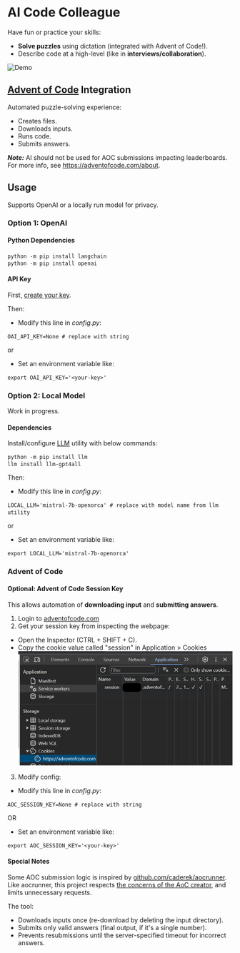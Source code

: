 # AI Code Colleague

Have fun or practice your skills:
- **Solve puzzles** using dictation (integrated with Advent of Code!).
- Describe code at a high-level (like in **interviews/collaboration**).

![Demo](./images/demo.gif)

## [Advent of Code](https://adventofcode.com) Integration
Automated puzzle-solving experience:

- Creates files.
- Downloads inputs.
- Runs code.
- Submits answers.

_**Note:**_ AI should not be used for AOC submissions impacting leaderboards. For more info, see https://adventofcode.com/about.

## Usage
Supports OpenAI or a locally run model for privacy.

### Option 1: OpenAI
#### Python Dependencies
```
python -m pip install langchain
python -m pip install openai
```

#### API Key
First, [create your key](https://platform.openai.com/api-keys).

Then:

- Modify this line in *config.py*:
```
OAI_API_KEY=None # replace with string
```

or

- Set an environment variable like:
```
export OAI_API_KEY='<your-key>'
```

### Option 2: Local Model
Work in progress.

#### Dependencies
Install/configure [LLM](https://llm.datasette.io/en/stable/) utility with below commands:
```
python -m pip install llm
llm install llm-gpt4all
```

Then:

- Modify this line in *config.py*:
```
LOCAL_LLM='mistral-7b-openorca' # replace with model name from llm utility
```

or

- Set an environment variable like:
```
export LOCAL_LLM='mistral-7b-openorca'
```

### Advent of Code
#### Optional: Advent of Code Session Key
This allows automation of **downloading input** and **submitting answers**.

1. Login to [adventofcode.com](https://adventofcode.com)
2. Get your session key from inspecting the webpage:
- Open the Inspector (CTRL + SHIFT + C).
- Copy the cookie value called "session" in Application > Cookies
![cookie-location](images/cookie.png)

3. Modify config:
- Modify this line in *config.py*:
```
AOC_SESSION_KEY=None # replace with string
```

OR

- Set an environment variable like:
```
export AOC_SESSION_KEY='<your-key>'
```

#### Special Notes
Some AOC submission logic is inspired by [github.com/caderek/aocrunner](https://github.com/caderek/aocrunner). Like aocrunner, this project respects [the concerns of the AoC creator](https://www.reddit.com/r/adventofcode/comments/3v64sb/aoc_is_fragile_please_be_gentle/), and limits unnecessary requests.

The tool:
- Downloads inputs once (re-download by deleting the input directory).
- Submits only valid answers (final output, if it's a single number).
- Prevents resubmissions until the server-specified timeout for incorrect answers.
